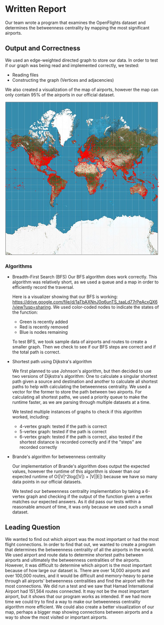 # Written Report
Our team wrote a program that examines the OpenFlights dataset and determines the betweenness centrality by mapping the most significant airports.

## Output and Correctness
We used an edge-weighted directed graph to store our data. In order to test if our graph was being read and implemented correctly, we tested:
- Reading files
- Constructing the graph (Vertices and adjacencies)

We also created a visualization of the map of airports, however the map can only contain 95% of the airports in our official dataset.

![](plotted_airports.png)

### Algorithms
- Breadth-First Search (BFS)
  Our BFS algorithm does work correctly. This algorithm was relatively short, as we used a queue and a map in order to efficiently record the traversal.

  Here is a visualizer showing that our BFS is working: https://drive.google.com/file/d/1aTbAXNnJ0q6unTS_taaLd77rPeAcxQX6/view?usp=sharing.
  We used color-coded nodes to indicate the states of the function:
  - Green is recently added
  - Red is recently removed
  - Blue is nodes remaining

  To test BFS, we took sample data of airports and routes to create a smaller graph. Then we check to see if our BFS steps are correct and if the total path is correct.
  
- Shortest path using Dijkstra's algorithm

  We first planned to use Johnson's algorithm, but then decided to use two versions of Dijkstra's algorithm: One to calculate a singular shortest path given a source and destination and another to calculate all shortest paths to help with calculating the betweenness centrality. We used a vector for the former to store the path between two airports. For calculating all shortest paths, we used a priority queue to make the runtime faster, as we are parsing through multiple datasets at a time.

  We tested multiple instances of graphs to check if this algorithm worked, including:
  - 4-vertex graph: tested if the path is correct
  - 5-vertex graph: tested if the path is correct
  - 6-vertex graph: tested if the path is correct, also tested if the shortest distance is recorded correctly and if the "steps" are recorded correctly
  
- Brande's algorithm for betweenness centrality

  Our implementation of Brande's algorithm does output the expected values, however the runtime of this algorithm is slower than our expected runtime of O(|V|^2log(|V|) + |V||E|) because we have so many data points in our official datasets.
  
  We tested our betweenness centrality implementation by taking a 6-vertex graph and checking if the output of the function given a vertex matches our expected answers. As it did pass our tests within a reasonable amount of time, it was only because we used such a small dataset.

## Leading Question
We wanted to find out which airport was the most important or had the most flight connections. In order to find that out, we wanted to create a program that determines the betweenness centrality of all the airports in the world. We used airport and route data to determine shortest paths between airports and ultimately the betweenness centralities of the airports.
However, it was difficult to determine which airport is the most important because of how large our dataset is. There are over 14,000 airports and over 100,000 routes, and it would be difficult and memory-heavy to parse through all airports' betweenness centralities and find the airport with the most connections. We did run a test and we saw that Hamad International Airport had 151,564 routes connected. It may not be the most important airport, but it shows that our program works as intended. If we had more time we could try to find a way to make our betweenness centrality algorithm more efficient. We could also create a better visualization of our map, perhaps a bigger map showing connections between airports and a way to show the most visited or important airports. 
